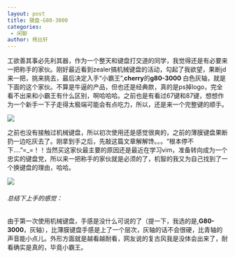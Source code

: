 ```yaml
---
layout: post
title: 键盘-G80-3000
categories: 
 - 闲聊
author: 杨比轩
---
```


工欲善其事必先利其器，作为一个整天和键盘打交道的同学，我觉得还是有必要来一把称手的家伙。刚好最近看到zealer搞机械键盘的活动，勾起了我欲望，果断jd来一把，挑来挑去，最后决定入手“小霸王”,**cherry**的**g80-3000** 白色灰轴，就是下面的这个家伙。不算是牛逼的产品，但也还是经典款，真的是ps掉logo，完全看不出来和小霸王有什么区别，啊哈哈哈。之前也是有看过67键和87键，想想作为一个新手一下子走得太极端可能会有点吃力，所以，还是来一个完整键的顺手。

![](http://upload-images.jianshu.io/upload_images/1156415-b8129376efa1229d.jpg?imageMogr2/auto-orient/strip%7CimageView2/2/w/1240)

之前也没有接触过机械键盘，所以初次使用还是感觉很爽的，之前的薄膜键盘果断扔一边吃灰去了。刚拿到手之后，先敲这篇文章解解馋。。。“根本停不下....”=_=！！当然买这家伙最主要的原因还是最近在学习vim，准备转向成为一个忠实的键盘党，所以来一把称手的家伙就是必须的了，机智的我又为自己找到了一个换键盘的理由，哈哈。

![](http://upload-images.jianshu.io/upload_images/1156415-6f6addec7f0ec6eb.jpg?imageMogr2/auto-orient/strip%7CimageView2/2/w/1240)

###### 总结下上手的感觉：
由于第一次使用机械键盘，手感是没什么可说的了（提一下，我选的是,**G80-3000**，灰轴），比薄膜键盘手感是上了一个层次，灰轴的话不会很硬，比青轴的声音能小点儿。外形方面就是越看越耐看，网友说的复古风我是没体会出来了，耐看确实是真的，毕竟小霸王。

